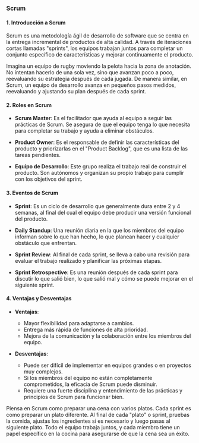 ### Scrum

#### 1. Introducción a Scrum

Scrum es una metodología ágil de desarrollo de software que se centra en la entrega incremental de productos de alta calidad. A través de iteraciones cortas llamadas "sprints", los equipos trabajan juntos para completar un conjunto específico de características y mejorar continuamente el producto.

Imagina un equipo de rugby moviendo la pelota hacia la zona de anotación. No intentan hacerlo de una sola vez, sino que avanzan poco a poco, reevaluando su estrategia después de cada jugada. De manera similar, en Scrum, un equipo de desarrollo avanza en pequeños pasos medidos, reevaluando y ajustando su plan después de cada sprint.

#### 2. Roles en Scrum

- **Scrum Master**: Es el facilitador que ayuda al equipo a seguir las prácticas de Scrum. Se asegura de que el equipo tenga lo que necesita para completar su trabajo y ayuda a eliminar obstáculos.
  
- **Product Owner**: Es el responsable de definir las características del producto y priorizarlas en el "Product Backlog", que es una lista de las tareas pendientes.
  
- **Equipo de Desarrollo**: Este grupo realiza el trabajo real de construir el producto. Son autónomos y organizan su propio trabajo para cumplir con los objetivos del sprint.

#### 3. Eventos de Scrum

- **Sprint**: Es un ciclo de desarrollo que generalmente dura entre 2 y 4 semanas, al final del cual el equipo debe producir una versión funcional del producto.
  
- **Daily Standup**: Una reunión diaria en la que los miembros del equipo informan sobre lo que han hecho, lo que planean hacer y cualquier obstáculo que enfrentan.
  
- **Sprint Review**: Al final de cada sprint, se lleva a cabo una revisión para evaluar el trabajo realizado y planificar las próximas etapas.
  
- **Sprint Retrospective**: Es una reunión después de cada sprint para discutir lo que salió bien, lo que salió mal y cómo se puede mejorar en el siguiente sprint.

#### 4. Ventajas y Desventajas

- **Ventajas**:
  - Mayor flexibilidad para adaptarse a cambios.
  - Entrega más rápida de funciones de alta prioridad.
  - Mejora de la comunicación y la colaboración entre los miembros del equipo.
  
- **Desventajas**:
  - Puede ser difícil de implementar en equipos grandes o en proyectos muy complejos.
  - Si los miembros del equipo no están completamente comprometidos, la eficacia de Scrum puede disminuir.
  - Requiere una fuerte disciplina y entendimiento de las prácticas y principios de Scrum para funcionar bien.

Piensa en Scrum como preparar una cena con varios platos. Cada sprint es como preparar un plato diferente. Al final de cada "plato" o sprint, pruebas la comida, ajustas los ingredientes si es necesario y luego pasas al siguiente plato. Todo el equipo trabaja juntos, y cada miembro tiene un papel específico en la cocina para asegurarse de que la cena sea un éxito.